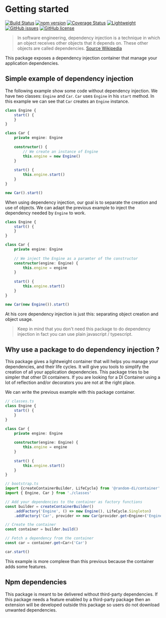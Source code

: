 # Getting started

[![Build Status](https://travis-ci.com/botflux/random-di.svg?branch=main)](https://travis-ci.com/botflux/random-di)
[![npm version](https://img.shields.io/npm/v/@random-di%2Fcontainer.svg)](https://npmjs.org/package/@random-di/container)
[![Coverage Status](https://coveralls.io/repos/github/botflux/random-di/badge.svg?branch=main)](https://coveralls.io/github/botflux/dependency-injection-container?branch=main)
[![Lightweight](https://img.shields.io/bundlephobia/minzip/@random-di/random-di)](https://bundlephobia.com/result?p=@random-di/container)
[![GitHub issues](https://img.shields.io/github/issues/botflux/random-di.svg)](https://GitHub.com/botflux/random-di/issues/)
[![GitHub license](https://img.shields.io/github/license/botflux/random-di.svg)](https://github.com/botflux/random-di/blob/master/LICENSE)

> In software engineering, dependency injection is a technique in which an object receives other objects that it depends on. These other objects are called dependencies. [Source Wikipedia](https://en.wikipedia.org/wiki/Dependency_injection)

This package exposes a dependency injection container that manage your
application dependencies.

## Simple example of dependency injection

The following example show some code without dependency injection.
We have two classes: `Engine` and `Car`. `Car` uses `Engine` in his `start` method.
In this example we can see that `Car` creates an `Engine` instance.

```typescript
class Engine {
    start() {
    }
}

class Car {
    private engine: Engine
    
    constructor() {
        // We create an instance of Engine
        this.engine = new Engine()
    }
    
    start() {
        this.engine.start()
    }
}

new Car().start()
```

When using dependency injection, our goal is to separate the creation and use of objects.
We can adapt the previous example to inject the dependency needed by `Engine` to work.

```typescript
class Engine {
    start() {
    }
}

class Car {
    private engine: Engine
    
    // We inject the Engine as a paramter of the constructor
    constructor(engine: Engine) {
        this.engine = engine
    }
    
    start() {
        this.engine.start()
    }
}

new Car(new Engine()).start()
```

At his core dependency injection is just this: separating object creation and object usage.
> Keep in mind that you don't need this package to do dependency injection in fact
> you can use plain javascript / typescript.

## Why use a package to do dependency injection ?

This package gives a lightweight container that will helps you manage your dependencies, and their
life cycles. It will give you tools to simplify the creation of all your application dependencies. 
This package tries to be simpler that other DI containers. If you are looking for a DI Container using a lot
of reflection and/or decorators you are not at the right place.

We can write the previous example with this package container.

```typescript
// classes.ts
class Engine {
    start() {
    }
}

class Car {
    private engine: Engine
    
    constructor(engine: Engine) {
        this.engine = engine    
    }
    
    start() {
        this.engine.start()
    }
}
```

```typescript
// bootstrap.ts
import {createContainerBuilder, LifeCycle} from '@random-di/container'
import { Engine, Car } from './classes'

// Add your dependencies to the container as factory functions
const builder = createContainerBuilder()
    .addFactory('Engine', () => new Engine(), LifeCycle.Singleton)
    .addFactory('Car', provider => new Car(provider.get<Engine>('Engine')), LifeCycle.Singleton)

// Create the container
const container = builder.build()

// Fetch a dependency from the container
const car = container.get<Car>('Car')

car.start()
```

This example is more complexe than this previous because the container adds some features.

## Npm dependencies

This package is meant to be delivered without third-party dependencies.
If this package needs a feature enabled by a third-party package then
an extension will be developed outside this package so users do not
download unwanted dependencies.
